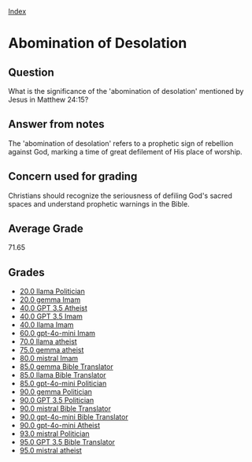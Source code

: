 
[Index](../index.md)
# Abomination of Desolation
## Question
What is the significance of the 'abomination of desolation' mentioned by Jesus in Matthew 24:15?

## Answer from notes
The 'abomination of desolation' refers to a prophetic sign of rebellion against God, marking a time of great defilement of His place of worship.

## Concern used for grading
Christians should recognize the seriousness of defiling God's sacred spaces and understand prophetic warnings in the Bible.

## Average Grade
71.65

## Grades
 * [20.0 llama Politician](../answers/llama_Politician/Abomination_of_Desolation.md)
 * [20.0 gemma Imam](../answers/gemma_Imam/Abomination_of_Desolation.md)
 * [40.0 GPT 3.5 Atheist](../answers/GPT_3.5_Atheist/Abomination_of_Desolation.md)
 * [40.0 GPT 3.5 Imam](../answers/GPT_3.5_Imam/Abomination_of_Desolation.md)
 * [40.0 llama Imam](../answers/llama_Imam/Abomination_of_Desolation.md)
 * [60.0 gpt-4o-mini Imam](../answers/gpt-4o-mini_Imam/Abomination_of_Desolation.md)
 * [70.0 llama atheist](../answers/llama_atheist/Abomination_of_Desolation.md)
 * [75.0 gemma atheist](../answers/gemma_atheist/Abomination_of_Desolation.md)
 * [80.0 mistral Imam](../answers/mistral_Imam/Abomination_of_Desolation.md)
 * [85.0 gemma Bible Translator](../answers/gemma_Bible_Translator/Abomination_of_Desolation.md)
 * [85.0 llama Bible Translator](../answers/llama_Bible_Translator/Abomination_of_Desolation.md)
 * [85.0 gpt-4o-mini Politician](../answers/gpt-4o-mini_Politician/Abomination_of_Desolation.md)
 * [90.0 gemma Politician](../answers/gemma_Politician/Abomination_of_Desolation.md)
 * [90.0 GPT 3.5 Politician](../answers/GPT_3.5_Politician/Abomination_of_Desolation.md)
 * [90.0 mistral Bible Translator](../answers/mistral_Bible_Translator/Abomination_of_Desolation.md)
 * [90.0 gpt-4o-mini Bible Translator](../answers/gpt-4o-mini_Bible_Translator/Abomination_of_Desolation.md)
 * [90.0 gpt-4o-mini Atheist](../answers/gpt-4o-mini_Atheist/Abomination_of_Desolation.md)
 * [93.0 mistral Politician](../answers/mistral_Politician/Abomination_of_Desolation.md)
 * [95.0 GPT 3.5 Bible Translator](../answers/GPT_3.5_Bible_Translator/Abomination_of_Desolation.md)
 * [95.0 mistral atheist](../answers/mistral_atheist/Abomination_of_Desolation.md)
